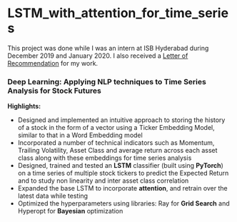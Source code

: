 # LSTM_with_attention_for_time_series

This project was done while I was an intern at ISB Hyderabad during December 2019 and January 2020. I also received a [Letter of Recommendation](LOR_ISB.pdf) for my work.

### Deep Learning: Applying NLP techniques to Time Series Analysis for Stock Futures 

**Highlights:**

- Designed and implemented an intuitive approach to storing the history of a stock in the form of a vector using a Ticker Embedding Model, similar to that in a Word Embedding model
- Incorporated a number of technical indicators such as Momentum, Trailing Volatility, Asset Class and average return across each asset class along with these embeddings for time series analysis
- Designed, trained and tested an **LSTM** classifier (built using **PyTorch**) on a time series of multiple stock tickers to predict the Expected Return and to study non linearity and inter asset class correlation
- Expanded the base LSTM to incorporate **attention**, and retrain over the latest data while testing
- Optimized the hyperparameters using libraries: Ray for **Grid Search** and Hyperopt for **Bayesian** optimization
